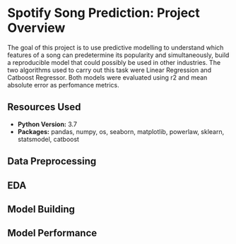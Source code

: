 # Spotify Song Prediction: Project Overview

The goal of this project is to use predictive modelling to understand which features of a song can predetermine its popularity and simultaneously, build a reproducible model that could possibly be used in other industries. The two algorithms used to carry out this task were Linear Regression and Catboost Regressor. Both models were evaluated using r2 and mean absolute error as perfomance metrics.

## Resources Used
- **Python Version:** 3.7
- **Packages:** pandas, numpy, os, seaborn, matplotlib, powerlaw, sklearn, statsmodel, catboost

## Data Preprocessing



## EDA


## Model Building


## Model Performance


